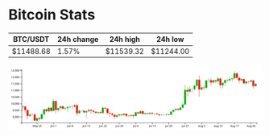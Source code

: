 # Bitcoin Stats

BTC/USDT|24h change|24h high|24h low|
|---|---|---|---|
|$11488.68|1.57%|$11539.32|$11244.00|

<img src="./chart.svg">
